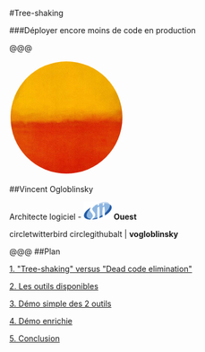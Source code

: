 <!-- .slide: data-background-image="img/intro.gif"-->

#Tree-shaking

###Déployer encore moins de code en production

@@@

<img src="img/orange-and-yellow.jpg" width="200px" style="border-radius: 50%; border:2px solid white;">

##Vincent Ogloblinsky<!-- .element: class="name" -->

Architecte logiciel - <img src="img/SII_logo_small.png" width="50px" style="margin: 0;"> __Ouest__

<span class="symbol">circletwitterbird</span> <span class="symbol">circlegithubalt</span> | __vogloblinsky__

@@@
##Plan

[1. "Tree-shaking" versus "Dead code elimination"](#/3)

[2. Les outils disponibles](#/17)<!-- .element: class="fragment" -->

[3. Démo simple des 2 outils](#/27)<!-- .element: class="fragment" -->

[4. Démo enrichie](#/29)<!-- .element: class="fragment" -->

[5. Conclusion](#/30)<!-- .element: class="fragment" -->
